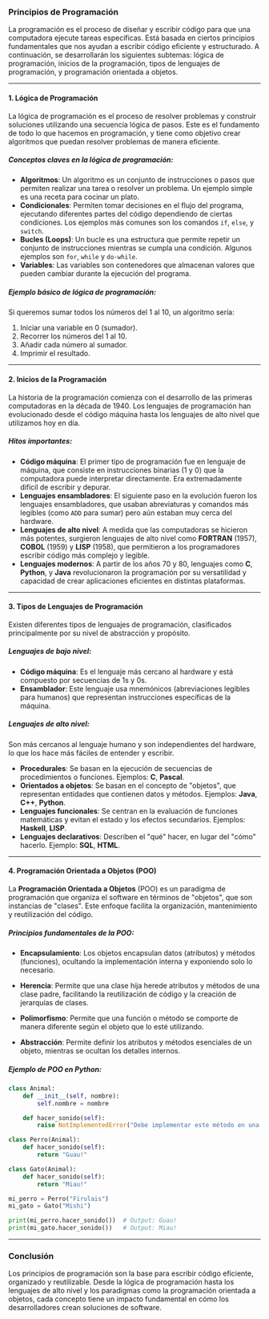### Principios de Programación

La programación es el proceso de diseñar y escribir código para que una computadora ejecute tareas específicas. Está basada en ciertos principios fundamentales que nos ayudan a escribir código eficiente y estructurado. A continuación, se desarrollarán los siguientes subtemas: lógica de programación, inicios de la programación, tipos de lenguajes de programación, y programación orientada a objetos.

---

#### 1. **Lógica de Programación**

La lógica de programación es el proceso de resolver problemas y construir soluciones utilizando una secuencia lógica de pasos. Este es el fundamento de todo lo que hacemos en programación, y tiene como objetivo crear algoritmos que puedan resolver problemas de manera eficiente.

##### **Conceptos claves en la lógica de programación:**
- **Algoritmos**: Un algoritmo es un conjunto de instrucciones o pasos que permiten realizar una tarea o resolver un problema. Un ejemplo simple es una receta para cocinar un plato.
- **Condicionales**: Permiten tomar decisiones en el flujo del programa, ejecutando diferentes partes del código dependiendo de ciertas condiciones. Los ejemplos más comunes son los comandos `if`, `else`, y `switch`.
- **Bucles (Loops)**: Un bucle es una estructura que permite repetir un conjunto de instrucciones mientras se cumpla una condición. Algunos ejemplos son `for`, `while` y `do-while`.
- **Variables**: Las variables son contenedores que almacenan valores que pueden cambiar durante la ejecución del programa.
  
##### **Ejemplo básico de lógica de programación:**
Si queremos sumar todos los números del 1 al 10, un algoritmo sería:
1. Iniciar una variable en 0 (sumador).
2. Recorrer los números del 1 al 10.
3. Añadir cada número al sumador.
4. Imprimir el resultado.

---

#### 2. **Inicios de la Programación**

La historia de la programación comienza con el desarrollo de las primeras computadoras en la década de 1940. Los lenguajes de programación han evolucionado desde el código máquina hasta los lenguajes de alto nivel que utilizamos hoy en día.

##### **Hitos importantes:**
- **Código máquina**: El primer tipo de programación fue en lenguaje de máquina, que consiste en instrucciones binarias (1 y 0) que la computadora puede interpretar directamente. Era extremadamente difícil de escribir y depurar.
- **Lenguajes ensambladores**: El siguiente paso en la evolución fueron los lenguajes ensambladores, que usaban abreviaturas y comandos más legibles (como `ADD` para sumar) pero aún estaban muy cerca del hardware.
- **Lenguajes de alto nivel**: A medida que las computadoras se hicieron más potentes, surgieron lenguajes de alto nivel como **FORTRAN** (1957), **COBOL** (1959) y **LISP** (1958), que permitieron a los programadores escribir código más complejo y legible.
- **Lenguajes modernos**: A partir de los años 70 y 80, lenguajes como **C**, **Python**, y **Java** revolucionaron la programación por su versatilidad y capacidad de crear aplicaciones eficientes en distintas plataformas.

---

#### 3. **Tipos de Lenguajes de Programación**

Existen diferentes tipos de lenguajes de programación, clasificados principalmente por su nivel de abstracción y propósito.

##### **Lenguajes de bajo nivel**:
- **Código máquina**: Es el lenguaje más cercano al hardware y está compuesto por secuencias de 1s y 0s.
- **Ensamblador**: Este lenguaje usa mnemónicos (abreviaciones legibles para humanos) que representan instrucciones específicas de la máquina.

##### **Lenguajes de alto nivel**:
Son más cercanos al lenguaje humano y son independientes del hardware, lo que los hace más fáciles de entender y escribir.
- **Procedurales**: Se basan en la ejecución de secuencias de procedimientos o funciones. Ejemplos: **C**, **Pascal**.
- **Orientados a objetos**: Se basan en el concepto de "objetos", que representan entidades que contienen datos y métodos. Ejemplos: **Java**, **C++**, **Python**.
- **Lenguajes funcionales**: Se centran en la evaluación de funciones matemáticas y evitan el estado y los efectos secundarios. Ejemplos: **Haskell**, **LISP**.
- **Lenguajes declarativos**: Describen el "qué" hacer, en lugar del "cómo" hacerlo. Ejemplo: **SQL**, **HTML**.

---

#### 4. **Programación Orientada a Objetos (POO)**

La **Programación Orientada a Objetos** (POO) es un paradigma de programación que organiza el software en términos de "objetos", que son instancias de "clases". Este enfoque facilita la organización, mantenimiento y reutilización del código.

##### **Principios fundamentales de la POO**:
- **Encapsulamiento**: Los objetos encapsulan datos (atributos) y métodos (funciones), ocultando la implementación interna y exponiendo solo lo necesario.
  
- **Herencia**: Permite que una clase hija herede atributos y métodos de una clase padre, facilitando la reutilización de código y la creación de jerarquías de clases.
  
- **Polimorfismo**: Permite que una función o método se comporte de manera diferente según el objeto que lo esté utilizando.
  
- **Abstracción**: Permite definir los atributos y métodos esenciales de un objeto, mientras se ocultan los detalles internos.

##### **Ejemplo de POO en Python**:

```python
class Animal:
    def __init__(self, nombre):
        self.nombre = nombre

    def hacer_sonido(self):
        raise NotImplementedError("Debe implementar este método en una clase derivada")

class Perro(Animal):
    def hacer_sonido(self):
        return "Guau!"

class Gato(Animal):
    def hacer_sonido(self):
        return "Miau!"

mi_perro = Perro("Firulais")
mi_gato = Gato("Mishi")

print(mi_perro.hacer_sonido())  # Output: Guau!
print(mi_gato.hacer_sonido())   # Output: Miau!
```

---

### Conclusión

Los principios de programación son la base para escribir código eficiente, organizado y reutilizable. Desde la lógica de programación hasta los lenguajes de alto nivel y los paradigmas como la programación orientada a objetos, cada concepto tiene un impacto fundamental en cómo los desarrolladores crean soluciones de software.
